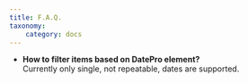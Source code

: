 ```yaml
---
title: F.A.Q.
taxonomy:
    category: docs
---
```


* **How to filter items based on DatePro element?** <br /> Currently only single, not repeatable, dates are supported.
 